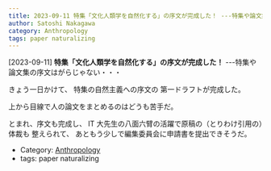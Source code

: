 ```yaml
---
title: 2023-09-11 特集「文化人類学を自然化する」の序文が完成した！ ---特集や論文集の序文はがらじゃない・・・
author: Satoshi Nakagawa
category: Anthropology
tags: paper naturalizing
---
```


[2023-09-11] **特集「文化人類学を自然化する」の序文が完成した！**  ---特集や論文集の序文はがらじゃない・・・

きょう一日かけて、
特集の自然主義への序文の
第一ドラフトが完成した。

 上から目線で人の論文をまとめるのはどうも苦手だ。

 とまれ、序文も完成し、
IT 大先生の八面六臂の活躍で原稿の（とりわけ引用の）体裁も
整えられて、
あともう少しで編集委員会に申請書を提出できそうだ。

- Category: [Anthropology](https://merapano.github.io/categories.html#Anthropology)
- tags: paper naturalizing
